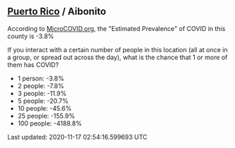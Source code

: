 
## [Puerto Rico](/united-states/puerto-rico) / Aibonito

According to [MicroCOVID.org](http://microcovid.org),
the "Estimated Prevalence" of COVID in this county is -3.8%

If you interact with a certain number of people in this location
(all at once in a group, or spread out across the day), what is the chance that
1 or more of them has COVID?

- 1 person: -3.8%
- 2 people: -7.8%
- 3 people: -11.9%
- 5 people: -20.7%
- 10 people: -45.6%
- 25 people: -155.9%
- 100 people: -4188.8%

Last updated: 2020-11-17 02:54:16.599693 UTC
